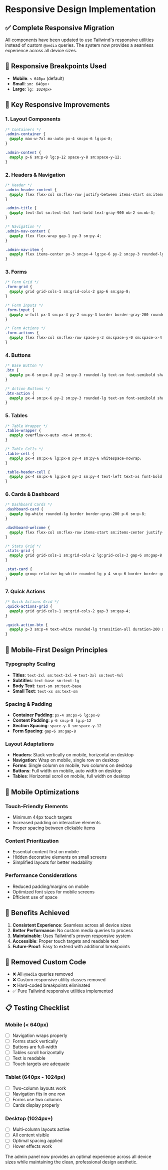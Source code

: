 # Responsive Design Implementation

## ✅ **Complete Responsive Migration**

All components have been updated to use Tailwind's responsive utilities instead of custom `@media` queries. The system now provides a seamless experience across all device sizes.

## 📱 **Responsive Breakpoints Used**

- **Mobile**: `< 640px` (default)
- **Small**: `sm: 640px+`
- **Large**: `lg: 1024px+`

## 🎯 **Key Responsive Improvements**

### **1. Layout Components**
```css
/* Containers */
.admin-container {
  @apply max-w-7xl mx-auto px-4 sm:px-6 lg:px-8;
}

.admin-content {
  @apply p-6 sm:p-8 lg:p-12 space-y-8 sm:space-y-12;
}
```

### **2. Headers & Navigation**
```css
/* Header */
.admin-header-content {
  @apply flex flex-col sm:flex-row justify-between items-start sm:items-center py-8 sm:py-12 gap-4;
}

.admin-title {
  @apply text-3xl sm:text-4xl font-bold text-gray-900 mb-2 sm:mb-3;
}

/* Navigation */
.admin-nav-content {
  @apply flex flex-wrap gap-1 py-3 sm:py-4;
}

.admin-nav-item {
  @apply flex items-center px-3 sm:px-4 lg:px-6 py-2 sm:py-3 rounded-lg font-medium text-xs sm:text-sm transition-all duration-200;
}
```

### **3. Forms**
```css
/* Form Grid */
.form-grid {
  @apply grid grid-cols-1 sm:grid-cols-2 gap-6 sm:gap-8;
}

/* Form Inputs */
.form-input {
  @apply w-full px-3 sm:px-4 py-2 sm:py-3 border border-gray-200 rounded-lg focus:outline-none focus:ring-2 focus:ring-blue-500 focus:border-transparent transition-all duration-200 text-sm sm:text-base;
}

/* Form Actions */
.form-actions {
  @apply flex flex-col sm:flex-row space-y-3 sm:space-y-0 sm:space-x-4 mt-8 sm:mt-12;
}
```

### **4. Buttons**
```css
/* Base Button */
.btn {
  @apply px-6 sm:px-8 py-2 sm:py-3 rounded-lg text-sm font-semibold shadow-sm hover:shadow-md transition-all duration-200 flex items-center justify-center space-x-2 w-full sm:w-auto;
}

/* Action Buttons */
.btn-action {
  @apply px-4 sm:px-6 py-2 sm:py-3 rounded-lg text-sm font-semibold shadow-sm hover:shadow-md transition-all duration-200 flex items-center justify-center space-x-2 w-full sm:w-auto;
}
```

### **5. Tables**
```css
/* Table Wrapper */
.table-wrapper {
  @apply overflow-x-auto -mx-4 sm:mx-0;
}

/* Table Cells */
.table-cell {
  @apply px-4 sm:px-6 lg:px-8 py-4 sm:py-6 whitespace-nowrap;
}

.table-header-cell {
  @apply px-4 sm:px-6 lg:px-8 py-3 sm:py-4 text-left text-xs font-bold text-gray-700 uppercase tracking-wider;
}
```

### **6. Cards & Dashboard**
```css
/* Dashboard Cards */
.dashboard-card {
  @apply bg-white rounded-lg border border-gray-200 p-6 sm:p-8;
}

.dashboard-welcome {
  @apply flex flex-col sm:flex-row items-start sm:items-center justify-between gap-4;
}

/* Stats Grid */
.stats-grid {
  @apply grid grid-cols-1 sm:grid-cols-2 lg:grid-cols-3 gap-6 sm:gap-8;
}

.stat-card {
  @apply group relative bg-white rounded-lg p-4 sm:p-6 border border-gray-200 hover:border-gray-300 transition-all duration-200 hover:shadow-sm;
}
```

### **7. Quick Actions**
```css
/* Quick Actions Grid */
.quick-actions-grid {
  @apply grid grid-cols-1 sm:grid-cols-2 gap-3 sm:gap-4;
}

.quick-action-btn {
  @apply p-3 sm:p-4 text-white rounded-lg transition-all duration-200 shadow-sm hover:shadow-md;
}
```

## 🎨 **Mobile-First Design Principles**

### **Typography Scaling**
- **Titles**: `text-2xl sm:text-3xl` → `text-3xl sm:text-4xl`
- **Subtitles**: `text-base sm:text-lg`
- **Body Text**: `text-sm sm:text-base`
- **Small Text**: `text-xs sm:text-sm`

### **Spacing & Padding**
- **Container Padding**: `px-4 sm:px-6 lg:px-8`
- **Content Padding**: `p-6 sm:p-8 lg:p-12`
- **Section Spacing**: `space-y-8 sm:space-y-12`
- **Form Spacing**: `gap-6 sm:gap-8`

### **Layout Adaptations**
- **Headers**: Stack vertically on mobile, horizontal on desktop
- **Navigation**: Wrap on mobile, single row on desktop
- **Forms**: Single column on mobile, two columns on desktop
- **Buttons**: Full width on mobile, auto width on desktop
- **Tables**: Horizontal scroll on mobile, full width on desktop

## 📱 **Mobile Optimizations**

### **Touch-Friendly Elements**
- Minimum 44px touch targets
- Increased padding on interactive elements
- Proper spacing between clickable items

### **Content Prioritization**
- Essential content first on mobile
- Hidden decorative elements on small screens
- Simplified layouts for better readability

### **Performance Considerations**
- Reduced padding/margins on mobile
- Optimized font sizes for mobile screens
- Efficient use of space

## 🚀 **Benefits Achieved**

1. **Consistent Experience**: Seamless across all device sizes
2. **Better Performance**: No custom media queries to process
3. **Maintainable**: Uses Tailwind's proven responsive system
4. **Accessible**: Proper touch targets and readable text
5. **Future-Proof**: Easy to extend with additional breakpoints

## 🔧 **Removed Custom Code**

- ❌ All `@media` queries removed
- ❌ Custom responsive utility classes removed
- ❌ Hard-coded breakpoints eliminated
- ✅ Pure Tailwind responsive utilities implemented

## 📋 **Testing Checklist**

### **Mobile (< 640px)**
- [ ] Navigation wraps properly
- [ ] Forms stack vertically
- [ ] Buttons are full-width
- [ ] Tables scroll horizontally
- [ ] Text is readable
- [ ] Touch targets are adequate

### **Tablet (640px - 1024px)**
- [ ] Two-column layouts work
- [ ] Navigation fits in one row
- [ ] Forms use two columns
- [ ] Cards display properly

### **Desktop (1024px+)**
- [ ] Multi-column layouts active
- [ ] All content visible
- [ ] Optimal spacing applied
- [ ] Hover effects work

The admin panel now provides an optimal experience across all device sizes while maintaining the clean, professional design aesthetic.
